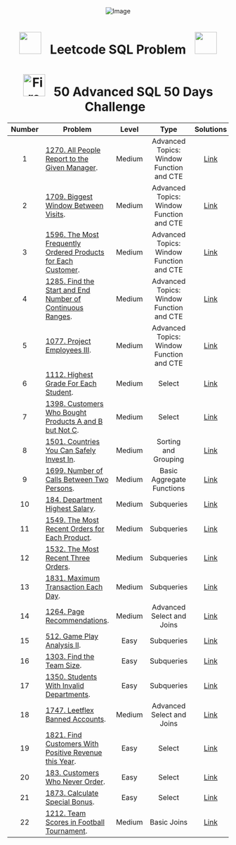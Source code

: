 <div align="center">
  <img src="https://github.com/jatin7k8/LeetCode_SQL_Problem/assets/142636730/8965ff46-52f7-4b1e-a9d6-3d77ae093ac2" alt="Image">
</div>
<div align="center">

# <img src="https://user-images.githubusercontent.com/74038190/213844263-a8897a51-32f4-4b3b-b5c2-e1528b89f6f3.png" width="50px" /> &nbsp; Leetcode SQL Problem &nbsp; <img src="https://user-images.githubusercontent.com/74038190/213844263-a8897a51-32f4-4b3b-b5c2-e1528b89f6f3.png" width="50px" />

# <img src="https://user-images.githubusercontent.com/74038190/216122041-518ac897-8d92-4c6b-9b3f-ca01dcaf38ee.png" alt="Fire" width="50px" /> &nbsp; 50 Advanced SQL 50 Days Challenge &nbsp;
</div>


| Number| Problem  | Level | Type | Solutions
| :---:| --- | :---: | :---: | :---: |
| 1 | [1270. All People Report to the Given Manager](https://leetcode.com/problems/all-people-report-to-the-given-manager/description/). | Medium | Advanced Topics: Window Function and CTE| [Link](https://github.com/jatin7k8/LeetCode_SQL_Problem/blob/main/My_SQL_Solution/1.1270.%20All%20People%20Report%20to%20the%20Given%20Manager.sql)|
| 2 | [1709. Biggest Window Between Visits](https://leetcode.com/problems/biggest-window-between-visits/description/). | Medium | Advanced Topics: Window Function and CTE| [Link](https://github.com/jatin7k8/LeetCode_SQL_Problem/blob/main/My_SQL_Solution/2.%201709.%20Biggest%20Window%20Between%20Visits.sql)|
| 3 | [1596. The Most Frequently Ordered Products for Each Customer](https://leetcode.com/problems/the-most-frequently-ordered-products-for-each-customer/description/). | Medium | Advanced Topics: Window Function and CTE| [Link](https://github.com/jatin7k8/LeetCode_SQL_Problem/blob/main/My_SQL_Solution/3.%201596.%20The%20Most%20Frequently%20Ordered%20Products%20for%20Each%20Customer.sql)|
| 4 | [1285. Find the Start and End Number of Continuous Ranges]( https://leetcode.com/problems/find-the-start-and-end-number-of-continuous-ranges/description/). | Medium | Advanced Topics: Window Function and CTE| [Link](https://github.com/jatin7k8/LeetCode_SQL_Problem/blob/main/My_SQL_Solution/4.%201285.%20Find%20the%20Start%20and%20End%20Number%20of%20Continuous%20Ranges.sql)|
| 5 | [1077. Project Employees III](https://leetcode.com/problems/project-employees-iii/). | Medium | Advanced Topics: Window Function and CTE| [Link](https://github.com/jatin7k8/LeetCode_SQL_Problem/blob/main/My_SQL_Solution/5.%201077.%20Project%20Employees%20III.sql)|
| 6 | [1112. Highest Grade For Each Student](https://leetcode.com/problems/highest-grade-for-each-student/). | Medium | Select| [Link](https://github.com/jatin7k8/LeetCode_SQL_Problem/blob/main/My_SQL_Solution/6.1112.%20Highest%20Grade%20For%20Each%20Student.sql)|
| 7 | [1398. Customers Who Bought Products A and B but Not C](https://leetcode.com/problems/highest-grade-for-each-student/). | Medium | Select| [Link](https://github.com/jatin7k8/LeetCode_SQL_Problem/blob/main/My_SQL_Solution/6.1112.%20Highest%20Grade%20For%20Each%20Student.sql)|
| 8 | [1501. Countries You Can Safely Invest In](https://leetcode.com/problems/countries-you-can-safely-invest-in/). | Medium | Sorting and Grouping | [Link](https://github.com/jatin7k8/LeetCode_SQL_Problem/blob/main/My_SQL_Solution/8.1501.%20Countries%20You%20Can%20Safely%20Invest%20In.sql)|
| 9 | [1699. Number of Calls Between Two Persons](https://leetcode.com/problems/number-of-calls-between-two-persons/). | Medium | Basic Aggregate Functions | [Link](https://github.com/jatin7k8/LeetCode_SQL_Problem/blob/main/My_SQL_Solution/9.1699.%20Number%20of%20Calls%20Between%20Two%20Persons.sql)|
| 10 | [184. Department Highest Salary](https://leetcode.com/problems/department-highest-salary/). | Medium | Subqueries | [Link](https://github.com/jatin7k8/LeetCode_SQL_Problem/blob/main/My_SQL_Solution/10.184.%20Department%20Highest%20Salary.sql)|
| 11 | [1549. The Most Recent Orders for Each Product](https://leetcode.com/problems/the-most-recent-orders-for-each-product/). | Medium | Subqueries | [Link](https://github.com/jatin7k8/LeetCode_SQL_Problem/blob/main/My_SQL_Solution/11.1549.%20The%20Most%20Recent%20Orders%20for%20Each%20Product.sql)|
| 12 | [1532. The Most Recent Three Orders](https://leetcode.com/problems/the-most-recent-three-orders/). | Medium | Subqueries | [Link](https://github.com/jatin7k8/LeetCode_SQL_Problem/blob/main/My_SQL_Solution/12.1532.%20The%20Most%20Recent%20Three%20Orders.sql)|
| 13 | [1831. Maximum Transaction Each Day](https://leetcode.com/problems/maximum-transaction-each-day/). | Medium | Subqueries | [Link](https://github.com/jatin7k8/LeetCode_SQL_Problem/blob/main/My_SQL_Solution/13.1831.%20Maximum%20Transaction%20Each%20Day.sql)|
| 14 | [1264. Page Recommendations](https://leetcode.com/problems/page-recommendations/). | Medium | Advanced Select and Joins | [Link](https://github.com/jatin7k8/LeetCode_SQL_Problem/blob/main/My_SQL_Solution/14.1264.%20Page%20Recommendations.sql)|
| 15 | [512. Game Play Analysis II](https://leetcode.com/problems/game-play-analysis-ii/). | Easy | Subqueries | [Link](https://github.com/jatin7k8/LeetCode_SQL_Problem/blob/main/My_SQL_Solution/15.512.%20Game%20Play%20Analysis%20II.sql)|
| 16 | [1303. Find the Team Size](https://leetcode.com/problems/find-the-team-size/). | Easy | Subqueries | [Link](https://github.com/jatin7k8/LeetCode_SQL_Problem/blob/main/My_SQL_Solution/16.1303.%20Find%20the%20Team%20Size.sql)|
| 17 | [1350. Students With Invalid Departments](https://leetcode.com/problems/students-with-invalid-departments/). | Easy | Subqueries | [Link](https://github.com/jatin7k8/LeetCode_SQL_Problem/blob/main/My_SQL_Solution/17.1350.%20Students%20With%20Invalid%20Departments.sql)|
| 18 | [1747. Leetflex Banned Accounts](https://leetcode.com/problems/leetflex-banned-accounts/). | Medium | Advanced Select and Joins | [Link](https://github.com/jatin7k8/LeetCode_SQL_Problem/blob/main/My_SQL_Solution/18.1747.%20Leetflex%20Banned%20Accounts.sql)|
| 19 | [1821. Find Customers With Positive Revenue this Year](https://leetcode.com/problems/find-customers-with-positive-revenue-this-year/). | Easy | Select | [Link](https://github.com/jatin7k8/LeetCode_SQL_Problem/blob/main/My_SQL_Solution/19.1821.%20Find%20Customers%20With%20Positive%20Revenue%20this%20Year.sql)|
| 20 | [183. Customers Who Never Order](https://leetcode.com/problems/customers-who-never-order/). | Easy | Select | [Link](https://github.com/jatin7k8/LeetCode_SQL_Problem/blob/main/My_SQL_Solution/20.183.%20Customers%20Who%20Never%20Order.sql)|
| 21 | [1873. Calculate Special Bonus](https://leetcode.com/problems/calculate-special-bonus/). | Easy | Select | [Link](https://github.com/jatin7k8/LeetCode_SQL_Problem/blob/main/My_SQL_Solution/21.1873.%20Calculate%20Special%20Bonus.sql)|
| 22 | [1212. Team Scores in Football Tournament](https://leetcode.com/problems/team-scores-in-football-tournament/). | Medium | Basic Joins | [Link](https://github.com/jatin7k8/LeetCode_SQL_Problem/blob/main/My_SQL_Solution/22.1212.%20Team%20Scores%20in%20Football%20Tournament.sql)|













